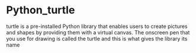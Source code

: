 # Python_turtle
turtle is a pre-installed Python library that enables users to create pictures and shapes by providing them with a virtual canvas. The onscreen pen that you use for drawing is called the turtle and this is what gives the library its name
